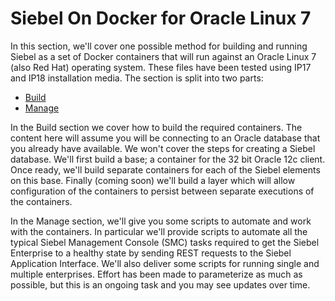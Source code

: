 # Siebel On Docker for Oracle Linux 7

In this section, we'll cover one possible method for building and running Siebel as a set of Docker containers that will run against an Oracle Linux 7 (also Red Hat) operating system. These files have been tested using IP17 and IP18 installation media. The section is split into two parts:

* [Build](build)
* [Manage](manage)

In the Build section we cover how to build the required containers. The content here will assume you will be connecting to an Oracle database that you already have available. We won't cover the steps for creating a Siebel database. We'll first build a base; a container for the 32 bit Oracle 12c client. Once ready, we'll build separate containers for each of the Siebel elements on this base. Finally (coming soon) we'll build a layer which will allow configuration of the containers to persist between separate executions of the containers.

In the Manage section, we'll give you some scripts to automate and work with the containers. In particular we'll provide scripts to automate all the typical Siebel Management Console (SMC) tasks required to get the Siebel Enterprise to a healthy state by sending REST requests to the Siebel Application Interface. We'll also deliver some scripts for running single and multiple enterprises. Effort has been made to parameterize as much as possible, but this is an ongoing task and you may see updates over time.

